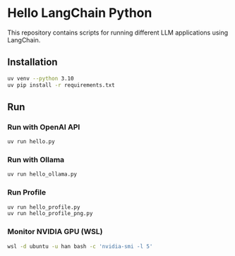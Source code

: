 # Hello LangChain Python

This repository contains scripts for running different LLM applications using LangChain.

## Installation

```bash
uv venv --python 3.10
uv pip install -r requirements.txt
```

## Run

### Run with OpenAI API

```bash
uv run hello.py
```

### Run with Ollama

```bash
uv run hello_ollama.py
```

### Run Profile

```bash
uv run hello_profile.py
uv run hello_profile_png.py
```

### Monitor NVIDIA GPU (WSL)

```bash
wsl -d ubuntu -u han bash -c 'nvidia-smi -l 5'
```
